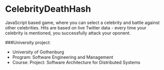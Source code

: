 # CelebrityDeathHash

JavaScript based game, where you can select a celebrity and battle against other celebrities. 
Hits are based on live Twitter data - every time your celebrity is mentioned, you successfully attack your oponent.

###University project:
- University of Gothenburg
- Program: Software Engineering and Management
- Course: Project: Software Architecture for Distributed Systems
